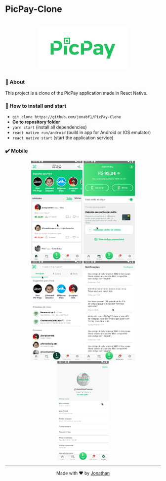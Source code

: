 # PicPay-Clone

<h1 align="center">
<img src="src/assets/logogit.png" width="300px">
</h1>

### :page_with_curl: About
This project is a clone of the PicPay application made in React Native.

### :rocket: How to install and start 
- `git clone https://github.com/jonabf1/PicPay-Clone`
- **Go to repository folder**
- `yarn start` (install all dependencies)
- `react native run/android` (build in app for Android or IOS emulator)
- `react native start` (start the application service)

### :heavy_check_mark: Mobile

<p align="center">
  <img alt="1" height="320px" src="public/1.gif">
  <img alt="2" height="320px" src="public/2.gif">
  <img alt="3" height="320px" src="public/3.gif">
  <img alt="4" height="320px" src="public/4.gif">
  <img alt="5" height="320px" src="public/5.gif">
</p>

---

<p align="center">
Made with ♥ by <a href="https://www.linkedin.com/in/jonathan-barros-franco">Jonathan</a>
</p>
